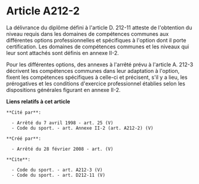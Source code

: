 # Article A212-2

La délivrance du diplôme défini à l'article D. 212-11 atteste de l'obtention du niveau requis dans les domaines de
compétences communes aux différentes options professionnelles et spécifiques à l'option dont il porte certification. Les
domaines de compétences communes et les niveaux qui leur sont attachés sont définis en annexe II-2. 

Pour les différentes options, des annexes à l'arrêté prévu à l'article A. 212-3 décrivent les compétences communes dans leur
adaptation à l'option, fixent les compétences spécifiques à celle-ci et précisent, s'il y a lieu, les prérogatives et les
conditions d'exercice professionnel établies selon les dispositions générales figurant en annexe II-2.

**Liens relatifs à cet article**

	**Cité par**:

	  - Arrêté du 7 avril 1998 - art. 25 (V)
	  - Code du sport. - art. Annexe II-2 (art. A212-2) (V)

	**Créé par**:

	  - Arrêté du 28 février 2008 - art. (V)

	**Cite**:

	  - Code du sport. - art. A212-3 (V)
	  - Code du sport. - art. D212-11 (V)
